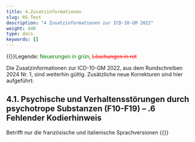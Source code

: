 ```yaml
---
title: 4.Zusatzinformationen
slug: RS-Test
description: "4 Zusatzinformationen zur ICD-10-GM 2022"
weight: 440
type: docs
keywords: []
---
```

{{<markdown>}}Legende: <font color="green">Neuerungen in grün</font>, <font color="red">~~Löschungen in rot~~</font>
  
Die Zusatzinformationen zur ICD-10-GM 2022, aus dem Rundschreiben 2024 Nr. 1, sind weiterhin gültig.
Zusätzliche neue Korrekturen sind hier aufgeführt:
  
## 4.1. Psychische und Verhaltensstörungen durch psychotrope Substanzen (F10-F19) – .6 Fehlender Kodierhinweis
  
Betrifft nur die französische und italienische Sprachversionen
{{</markdown>}}

